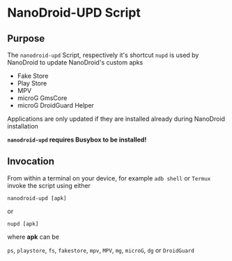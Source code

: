 # NanoDroid-UPD Script

## Purpose

The `nanodroid-upd` Script, respectively it's shortcut `nupd` is used by NanoDroid to update NanoDroid's custom apks

  * Fake Store
  * Play Store
  * MPV
  * microG GmsCore
  * microG DroidGuard Helper

Applications are only updated if they are installed already during NanoDroid installation

**`nanodroid-upd` requires Busybox to be installed!**

## Invocation

From within a terminal on your device, for example `adb shell` or `Termux` invoke the script using either

`nanodroid-upd [apk]`

or

`nupd [apk]`

where **apk** can be

`ps`, `playstore`, `fs`, `fakestore`, `mpv`, `MPV`, `mg`, `microG`, `dg` or `DroidGuard`
